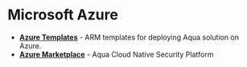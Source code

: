 # Microsoft Azure

* [**Azure Templates**](https://github.com/aquasecurity/azure-templates) - ARM templates for deploying Aqua solution on Azure.
* [**Azure Marketplace**](https://azuremarketplace.microsoft.com/en/marketplace/apps/aqua-security.aqua-security?tab=Overview) - Aqua Cloud Native Security Platform
